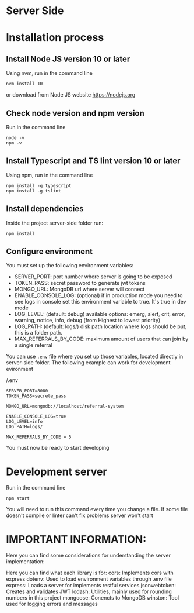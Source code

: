 # Server Side

# Installation process

## Install Node JS version 10 or later

Using nvm, run in the command line

```
nvm install 10
```

or download from Node JS website https://nodejs.org

## Check node version and npm version

Run in the command line

```
node -v
npm -v
```

## Install Typescript and TS lint version 10 or later

Using npm, run in the command line

```
npm install -g typescript
npm install -g tslint
```

## Install dependencies

Inside the project server-side folder run:

```
npm install
```

## Configure environment

You must set up the following environment variables:

- SERVER_PORT: port number where server is going to be exposed
- TOKEN_PASS: secret password to generate jwt tokens
- MONGO_URL: MongoDB url where server will connect
- ENABLE_CONSOLE_LOG: (optional) if in production mode you need to see logs in console set this environment variable to true. It's true in dev mode
- LOG_LEVEL: (default: debug) available options: emerg, alert, crit, error, warning, notice, info, debug (from Highest to lowest priority)
- LOG_PATH: (default: logs/) disk path location where logs should be put, this is a folder path.
- MAX_REFERRALS_BY_CODE: maximum amount of users that can join by a single referral

You can use `.env` file where you set up those variables, located directly in server-side folder.
The following example can work for development evironment

/.env
```
SERVER_PORT=8080
TOKEN_PASS=secrete_pass

MONGO_URL=mongodb://localhost/referral-system

ENABLE_CONSOLE_LOG=true
LOG_LEVEL=info
LOG_PATH=logs/

MAX_REFERRALS_BY_CODE = 5
```
You must now be ready to start developing

# Development server

Run in the command line

```
npm start
```

You will need to run this command every time you change a file.
If some file doesn't compile or linter can't fix problems server won't start 

# IMPORTANT INFORMATION:

Here you can find some considerations for understanding the server implementation:

Here you can find what each library is for:
cors: Implements cors with express
dotenv: Used to load environment variables through .env file
express: Loads a server for implements restful services
jsonwebtoken: Creates and validates JWT
lodash: Utilities, mainly used for rounding numbers in this project
mongoose: Conencts to MongoDB
winston: Tool used for logging errors and messages
